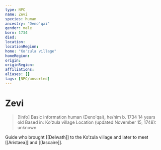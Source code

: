 ```yaml
---
type: NPC
name: Zevi
species: human
ancestry: "Deno'qai"
gender: male
born: 1734
died: 
location: 
locationRegion:
home: "Ko'zula village"
homeRegion:
origin:
originRegion:
affiliations: 
aliases: []
tags: [NPC/unsorted]
---
```

# Zevi
>[!info] Basic information
>human (Deno'qai), he/him
>b. 1734
>14 years old
>Based in: Ko'zula village
>Location (updated November 15, 1748): unknown

Guide who brought [[Delwath]] to the Ko’zula village and later to meet [[Aristaea]] and [[Iascaire]].